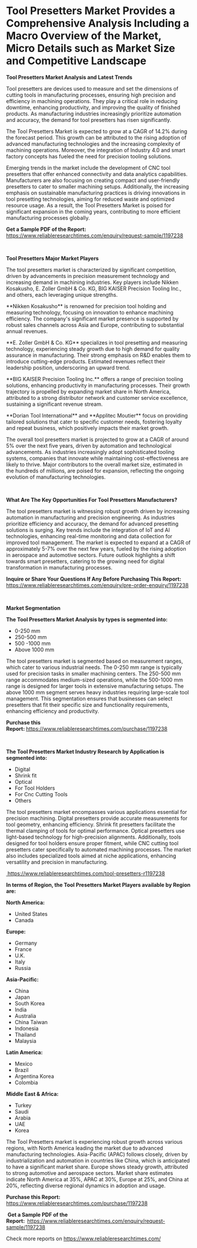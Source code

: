 <p><h1>Tool Presetters Market Provides a Comprehensive Analysis Including a Macro Overview of the Market, Micro Details such as Market Size and Competitive Landscape</h1></p><p><strong>Tool Presetters Market Analysis and Latest Trends</strong></p>
<p><p>Tool presetters are devices used to measure and set the dimensions of cutting tools in manufacturing processes, ensuring high precision and efficiency in machining operations. They play a critical role in reducing downtime, enhancing productivity, and improving the quality of finished products. As manufacturing industries increasingly prioritize automation and accuracy, the demand for tool presetters has risen significantly.</p><p>The Tool Presetters Market is expected to grow at a CAGR of 14.2% during the forecast period. This growth can be attributed to the rising adoption of advanced manufacturing technologies and the increasing complexity of machining operations. Moreover, the integration of Industry 4.0 and smart factory concepts has fueled the need for precision tooling solutions.</p><p>Emerging trends in the market include the development of CNC tool presetters that offer enhanced connectivity and data analytics capabilities. Manufacturers are also focusing on creating compact and user-friendly presetters to cater to smaller machining setups. Additionally, the increasing emphasis on sustainable manufacturing practices is driving innovations in tool presetting technologies, aiming for reduced waste and optimized resource usage. As a result, the Tool Presetters Market is poised for significant expansion in the coming years, contributing to more efficient manufacturing processes globally.</p></p>
<p><strong>Get a Sample PDF of the Report:&nbsp;</strong> <a href="https://www.reliableresearchtimes.com/enquiry/request-sample/1197238?utm_campaign=2199&utm_medium=2&utm_source=Github&utm_content=ia&utm_term=10042025&utm_id=tool-presetters">https://www.reliableresearchtimes.com/enquiry/request-sample/1197238</a></p>
<p>&nbsp;</p>
<p><strong>Tool Presetters Major Market Players</strong></p>
<p><p>The tool presetters market is characterized by significant competition, driven by advancements in precision measurement technology and increasing demand in machining industries. Key players include Nikken Kosakusho, E. Zoller GmbH & Co. KG, BIG KAISER Precision Tooling Inc., and others, each leveraging unique strengths.</p><p>**Nikken Kosakusho** is renowned for precision tool holding and measuring technology, focusing on innovation to enhance machining efficiency. The company's significant market presence is supported by robust sales channels across Asia and Europe, contributing to substantial annual revenues.</p><p>**E. Zoller GmbH & Co. KG** specializes in tool presetting and measuring technology, experiencing steady growth due to high demand for quality assurance in manufacturing. Their strong emphasis on R&D enables them to introduce cutting-edge products. Estimated revenues reflect their leadership position, underscoring an upward trend.</p><p>**BIG KAISER Precision Tooling Inc.** offers a range of precision tooling solutions, enhancing productivity in manufacturing processes. Their growth trajectory is propelled by expanding market share in North America, attributed to a strong distributor network and customer service excellence, sustaining a significant revenue stream.</p><p>**Dorian Tool International** and **Applitec Moutier** focus on providing tailored solutions that cater to specific customer needs, fostering loyalty and repeat business, which positively impacts their market growth.</p><p>The overall tool presetters market is projected to grow at a CAGR of around 5% over the next five years, driven by automation and technological advancements. As industries increasingly adopt sophisticated tooling systems, companies that innovate while maintaining cost-effectiveness are likely to thrive. Major contributors to the overall market size, estimated in the hundreds of millions, are poised for expansion, reflecting the ongoing evolution of manufacturing technologies.</p></p>
<p>&nbsp;</p>
<p><strong>What Are The Key Opportunities For Tool Presetters Manufacturers?</strong></p>
<p><p>The tool presetters market is witnessing robust growth driven by increasing automation in manufacturing and precision engineering. As industries prioritize efficiency and accuracy, the demand for advanced presetting solutions is surging. Key trends include the integration of IoT and AI technologies, enhancing real-time monitoring and data collection for improved tool management. The market is expected to expand at a CAGR of approximately 5-7% over the next few years, fueled by the rising adoption in aerospace and automotive sectors. Future outlook highlights a shift towards smart presetters, catering to the growing need for digital transformation in manufacturing processes.</p></p>
<p><strong>Inquire or Share Your Questions If Any Before Purchasing This Report:</strong> <a href="https://www.reliableresearchtimes.com/enquiry/pre-order-enquiry/1197238?utm_campaign=2199&utm_medium=2&utm_source=Github&utm_content=ia&utm_term=10042025&utm_id=tool-presetters">https://www.reliableresearchtimes.com/enquiry/pre-order-enquiry/1197238</a></p>
<p>&nbsp;</p>
<p><strong>Market Segmentation</strong></p>
<p><strong>The Tool Presetters Market Analysis by types is segmented into:</strong></p>
<p><ul><li>0-250 mm</li><li>250-500 mm</li><li>500 -1000 mm</li><li>Above 1000 mm</li></ul></p>
<p><p>The tool presetters market is segmented based on measurement ranges, which cater to various industrial needs. The 0-250 mm range is typically used for precision tasks in smaller machining centers. The 250-500 mm range accommodates medium-sized operations, while the 500-1000 mm range is designed for larger tools in extensive manufacturing setups. The above 1000 mm segment serves heavy industries requiring large-scale tool management. This segmentation ensures that businesses can select presetters that fit their specific size and functionality requirements, enhancing efficiency and productivity.</p></p>
<p><strong>Purchase this Report:&nbsp;</strong><a href="https://www.reliableresearchtimes.com/purchase/1197238?utm_campaign=2199&utm_medium=2&utm_source=Github&utm_content=ia&utm_term=10042025&utm_id=tool-presetters">https://www.reliableresearchtimes.com/purchase/1197238</a></p>
<p>&nbsp;</p>
<p><strong>The Tool Presetters Market Industry Research by Application is segmented into:</strong></p>
<p><ul><li>Digital</li><li>Shrink fit</li><li>Optical</li><li>For Tool Holders</li><li>For Cnc Cutting Tools</li><li>Others</li></ul></p>
<p><p>The tool presetters market encompasses various applications essential for precision machining. Digital presetters provide accurate measurements for tool geometry, enhancing efficiency. Shrink fit presetters facilitate the thermal clamping of tools for optimal performance. Optical presetters use light-based technology for high-precision alignments. Additionally, tools designed for tool holders ensure proper fitment, while CNC cutting tool presetters cater specifically to automated machining processes. The market also includes specialized tools aimed at niche applications, enhancing versatility and precision in manufacturing.</p></p>
<p><a href="https://www.reliableresearchtimes.com/tool-presetters-r1197238?utm_campaign=2199&utm_medium=2&utm_source=Github&utm_content=ia&utm_term=10042025&utm_id=tool-presetters">&nbsp;https://www.reliableresearchtimes.com/tool-presetters-r1197238</a></p>
<p><strong>In terms of Region, the Tool Presetters Market Players available by Region are:</strong></p>
<p>
    <p> <strong> North America: </strong>
        <ul>
            <li>United States</li>
            <li>Canada</li>
        </ul>
        </p> 
    <p> <strong> Europe: </strong>
        <ul>
            <li>Germany</li>
            <li>France</li>
            <li>U.K.</li>
            <li>Italy</li>
            <li>Russia</li>
        </ul>
        </p> 
    <p> <strong> Asia-Pacific: </strong>
        <ul>
            <li>China</li>
            <li>Japan</li>
            <li>South Korea</li>
            <li>India</li>
            <li>Australia</li>
            <li>China Taiwan</li>
            <li>Indonesia</li>
            <li>Thailand</li>
            <li>Malaysia</li>
        </ul>
        </p> 
    <p> <strong> Latin America: </strong>
        <ul>
            <li>Mexico</li>
            <li>Brazil</li>
            <li>Argentina Korea</li>
            <li>Colombia</li>
        </ul>
        </p> 
    <p> <strong> Middle East & Africa: </strong>
        <ul>
            <li>Turkey</li>
            <li>Saudi</li>
            <li>Arabia</li>
            <li>UAE</li>
            <li>Korea</li>
        </ul>
    </p>
    </p>
<p><p>The Tool Presetters market is experiencing robust growth across various regions, with North America leading the market due to advanced manufacturing technologies. Asia-Pacific (APAC) follows closely, driven by industrialization and automation in countries like China, which is anticipated to have a significant market share. Europe shows steady growth, attributed to strong automotive and aerospace sectors. Market share estimates indicate North America at 35%, APAC at 30%, Europe at 25%, and China at 20%, reflecting diverse regional dynamics in adoption and usage.</p></p>
<p><strong>Purchase this Report: </strong><a href="https://www.reliableresearchtimes.com/purchase/1197238?utm_campaign=2199&utm_medium=2&utm_source=Github&utm_content=ia&utm_term=10042025&utm_id=tool-presetters">https://www.reliableresearchtimes.com/purchase/1197238</a></p>
<p>&nbsp;<strong>Get a Sample PDF of the Report:&nbsp;&nbsp;</strong><a href="https://www.reliableresearchtimes.com/enquiry/request-sample/1197238?utm_campaign=2199&utm_medium=2&utm_source=Github&utm_content=ia&utm_term=10042025&utm_id=tool-presetters">https://www.reliableresearchtimes.com/enquiry/request-sample/1197238</a></p>
<p><strong></strong></p>
<p>Check more reports on <a href="https://www.reliableresearchtimes.com/?utm_campaign=2199&utm_medium=2&utm_source=Github&utm_content=ia&utm_term=10042025&utm_id=tool-presetters">https://www.reliableresearchtimes.com/</a></p>